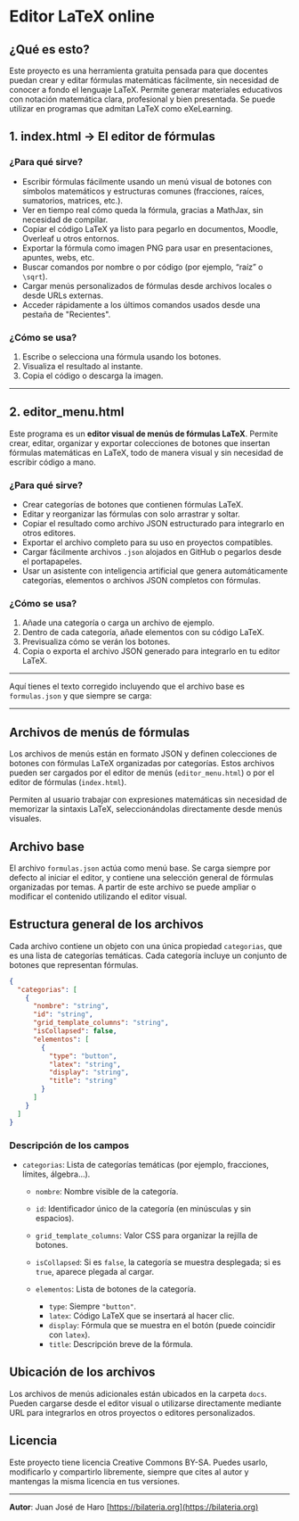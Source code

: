 # Editor LaTeX online

## ¿Qué es esto?

Este proyecto es una herramienta gratuita pensada para que docentes puedan crear y editar fórmulas matemáticas fácilmente, sin necesidad de conocer a fondo el lenguaje LaTeX. Permite generar materiales educativos con notación matemática clara, profesional y bien presentada. Se puede utilizar en programas que admitan LaTeX como eXeLearning.

## 1. index.html → El editor de fórmulas


### ¿Para qué sirve?

* Escribir fórmulas fácilmente usando un menú visual de botones con símbolos matemáticos y estructuras comunes (fracciones, raíces, sumatorios, matrices, etc.).
* Ver en tiempo real cómo queda la fórmula, gracias a MathJax, sin necesidad de compilar.
* Copiar el código LaTeX ya listo para pegarlo en documentos, Moodle, Overleaf u otros entornos.
* Exportar la fórmula como imagen PNG para usar en presentaciones, apuntes, webs, etc.
* Buscar comandos por nombre o por código (por ejemplo, “raíz” o `\sqrt`).
* Cargar menús personalizados de fórmulas desde archivos locales o desde URLs externas.
* Acceder rápidamente a los últimos comandos usados desde una pestaña de "Recientes".

### ¿Cómo se usa?

1. Escribe o selecciona una fórmula usando los botones.
2. Visualiza el resultado al instante.
3. Copia el código o descarga la imagen.

---

## 2. editor_menu.html

Este programa es un **editor visual de menús de fórmulas LaTeX**. Permite crear, editar, organizar y exportar colecciones de botones que insertan fórmulas matemáticas en LaTeX, todo de manera visual y sin necesidad de escribir código a mano.

### ¿Para qué sirve?

* Crear categorías de botones que contienen fórmulas LaTeX.
* Editar y reorganizar las fórmulas con solo arrastrar y soltar.
* Copiar el resultado como archivo JSON estructurado para integrarlo en otros editores.
* Exportar el archivo completo para su uso en proyectos compatibles.
* Cargar fácilmente archivos `.json` alojados en GitHub o pegarlos desde el portapapeles.
* Usar un asistente con inteligencia artificial que genera automáticamente categorías, elementos o archivos JSON completos con fórmulas.

### ¿Cómo se usa?

1. Añade una categoría o carga un archivo de ejemplo.
2. Dentro de cada categoría, añade elementos con su código LaTeX.
3. Previsualiza cómo se verán los botones.
4. Copia o exporta el archivo JSON generado para integrarlo en tu editor LaTeX.

---



Aquí tienes el texto corregido incluyendo que el archivo base es `formulas.json` y que siempre se carga:

---

## Archivos de menús de fórmulas

Los archivos de menús están en formato JSON y definen colecciones de botones con fórmulas LaTeX organizadas por categorías. Estos archivos pueden ser cargados por el editor de menús (`editor_menu.html`) o por el editor de fórmulas (`index.html`).

Permiten al usuario trabajar con expresiones matemáticas sin necesidad de memorizar la sintaxis LaTeX, seleccionándolas directamente desde menús visuales.

## Archivo base

El archivo `formulas.json` actúa como menú base. Se carga siempre por defecto al iniciar el editor, y contiene una selección general de fórmulas organizadas por temas. A partir de este archivo se puede ampliar o modificar el contenido utilizando el editor visual.

## Estructura general de los archivos

Cada archivo contiene un objeto con una única propiedad `categorias`, que es una lista de categorías temáticas. Cada categoría incluye un conjunto de botones que representan fórmulas.

```json
{
  "categorias": [
    {
      "nombre": "string",
      "id": "string",
      "grid_template_columns": "string",
      "isCollapsed": false,
      "elementos": [
        {
          "type": "button",
          "latex": "string",
          "display": "string",
          "title": "string"
        }
      ]
    }
  ]
}
```

### Descripción de los campos

* `categorias`: Lista de categorías temáticas (por ejemplo, fracciones, límites, álgebra...).

  * `nombre`: Nombre visible de la categoría.
  * `id`: Identificador único de la categoría (en minúsculas y sin espacios).
  * `grid_template_columns`: Valor CSS para organizar la rejilla de botones.
  * `isCollapsed`: Si es `false`, la categoría se muestra desplegada; si es `true`, aparece plegada al cargar.
  * `elementos`: Lista de botones de la categoría.

    * `type`: Siempre `"button"`.
    * `latex`: Código LaTeX que se insertará al hacer clic.
    * `display`: Fórmula que se muestra en el botón (puede coincidir con `latex`).
    * `title`: Descripción breve de la fórmula.

## Ubicación de los archivos

Los archivos de menús adicionales están ubicados en la carpeta `docs`. Pueden cargarse desde el editor visual o utilizarse directamente mediante URL para integrarlos en otros proyectos o editores personalizados.




## Licencia

Este proyecto tiene licencia Creative Commons BY-SA. Puedes usarlo, modificarlo y compartirlo libremente, siempre que cites al autor y mantengas la misma licencia en tus versiones.

---

**Autor**: Juan José de Haro
[https://bilateria.org](https://bilateria.org)
